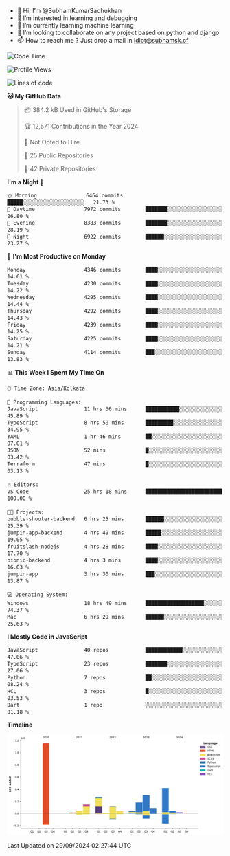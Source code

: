 - 👋 Hi, I’m @SubhamKumarSadhukhan
- 👀 I’m interested in learning and debugging
- 🌱 I’m currently learning machine learning
- 💞️ I’m looking to collaborate on any project based on python and django
- 📫 How to reach me ?
      Just drop a mail in idiot@subhamsk.cf

<!---
SubhamKumarSadhukhan/SubhamKumarSadhukhan is a ✨ special ✨ repository because its `README.md` (this file) appears on your GitHub profile.
You can click the Preview link to take a look at your changes.
--->


<!--START_SECTION:waka-->
![Code Time](http://img.shields.io/badge/Code%20Time-2%2C548%20hrs%2019%20mins-blue)

![Profile Views](http://img.shields.io/badge/Profile%20Views-7-blue)

![Lines of code](https://img.shields.io/badge/From%20Hello%20World%20I%27ve%20Written-2.8%20million%20lines%20of%20code-blue)

**🐱 My GitHub Data** 

> 📦 384.2 kB Used in GitHub's Storage 
 > 
> 🏆 12,571 Contributions in the Year 2024
 > 
> 🚫 Not Opted to Hire
 > 
> 📜 25 Public Repositories 
 > 
> 🔑 42 Private Repositories 
 > 
**I'm a Night 🦉** 

```text
🌞 Morning                6464 commits        █████░░░░░░░░░░░░░░░░░░░░   21.73 % 
🌆 Daytime                7972 commits        ███████░░░░░░░░░░░░░░░░░░   26.80 % 
🌃 Evening                8383 commits        ███████░░░░░░░░░░░░░░░░░░   28.19 % 
🌙 Night                  6922 commits        ██████░░░░░░░░░░░░░░░░░░░   23.27 % 
```
📅 **I'm Most Productive on Monday** 

```text
Monday                   4346 commits        ████░░░░░░░░░░░░░░░░░░░░░   14.61 % 
Tuesday                  4230 commits        ████░░░░░░░░░░░░░░░░░░░░░   14.22 % 
Wednesday                4295 commits        ████░░░░░░░░░░░░░░░░░░░░░   14.44 % 
Thursday                 4292 commits        ████░░░░░░░░░░░░░░░░░░░░░   14.43 % 
Friday                   4239 commits        ████░░░░░░░░░░░░░░░░░░░░░   14.25 % 
Saturday                 4225 commits        ████░░░░░░░░░░░░░░░░░░░░░   14.21 % 
Sunday                   4114 commits        ███░░░░░░░░░░░░░░░░░░░░░░   13.83 % 
```


📊 **This Week I Spent My Time On** 

```text
🕑︎ Time Zone: Asia/Kolkata

💬 Programming Languages: 
JavaScript               11 hrs 36 mins      ███████████░░░░░░░░░░░░░░   45.89 % 
TypeScript               8 hrs 50 mins       █████████░░░░░░░░░░░░░░░░   34.95 % 
YAML                     1 hr 46 mins        ██░░░░░░░░░░░░░░░░░░░░░░░   07.01 % 
JSON                     52 mins             █░░░░░░░░░░░░░░░░░░░░░░░░   03.42 % 
Terraform                47 mins             █░░░░░░░░░░░░░░░░░░░░░░░░   03.13 % 

🔥 Editors: 
VS Code                  25 hrs 18 mins      █████████████████████████   100.00 % 

🐱‍💻 Projects: 
bubble-shooter-backend   6 hrs 25 mins       ██████░░░░░░░░░░░░░░░░░░░   25.39 % 
jumpin-app-backend       4 hrs 49 mins       █████░░░░░░░░░░░░░░░░░░░░   19.05 % 
fruitslash-nodejs        4 hrs 28 mins       ████░░░░░░░░░░░░░░░░░░░░░   17.70 % 
bionic-backend           4 hrs 3 mins        ████░░░░░░░░░░░░░░░░░░░░░   16.03 % 
jumpin-app               3 hrs 30 mins       ███░░░░░░░░░░░░░░░░░░░░░░   13.87 % 

💻 Operating System: 
Windows                  18 hrs 49 mins      ███████████████████░░░░░░   74.37 % 
Mac                      6 hrs 29 mins       ██████░░░░░░░░░░░░░░░░░░░   25.63 % 
```

**I Mostly Code in JavaScript** 

```text
JavaScript               40 repos            ████████████░░░░░░░░░░░░░   47.06 % 
TypeScript               23 repos            ███████░░░░░░░░░░░░░░░░░░   27.06 % 
Python                   7 repos             ██░░░░░░░░░░░░░░░░░░░░░░░   08.24 % 
HCL                      3 repos             █░░░░░░░░░░░░░░░░░░░░░░░░   03.53 % 
Dart                     1 repo              ░░░░░░░░░░░░░░░░░░░░░░░░░   01.18 % 
```



**Timeline**

![Lines of Code chart](https://raw.githubusercontent.com/SubhamKumarSadhukhan/SubhamKumarSadhukhan/main/assets/bar_graph.png)


 Last Updated on 29/09/2024 02:27:44 UTC
<!--END_SECTION:waka-->

